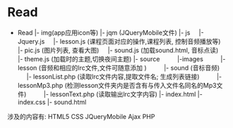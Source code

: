 # Read

- Read
 |- img(app应用icon等)
 |- jqm (JQueryMobile文件)
 |- js
     |- Jquery.js
     |- lesson.js (课程页面对应的操作,课程列表, 控制音频播放等)
     |- pic.js (图片列表, 查看大图)
     |- sound.js (加载sound.html, 音标点读)
     |- theme.js (加载时的主题,切换夜间主题)
 |- source
          |-images
          |- lesson (音频和相应的lrc文件,文件可随意添加 )
          |- sound (音标音频)
          |- lessonList.php (读取lrc文件内容,提取文件名; 生成列表链接)
          |- lessonMp3.php (检测lesson文件夹内是否含有与传入文件名同名的Mp3文件)
          |- lessonText.php (读取输出lrc文字内容)
 |- index.html
 |- index.css
 |- sound.html


涉及的内容有:
HTML5 
CSS
JQueryMobile
Ajax
PHP
